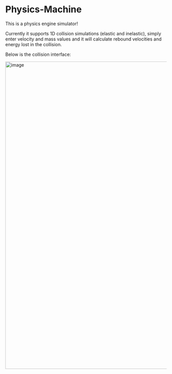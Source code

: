 # Physics-Machine

This is a physics engine simulator!

Currently it supports 1D collision simulations (elastic and inelastic), 
simply enter velocity and mass values and it will calculate rebound velocities and energy lost in the collision.

Below is the collision interface:

<img width="960" alt="image" src="https://user-images.githubusercontent.com/89322519/227061188-626057f7-e540-495d-baf5-ae5c39bcba31.png">
